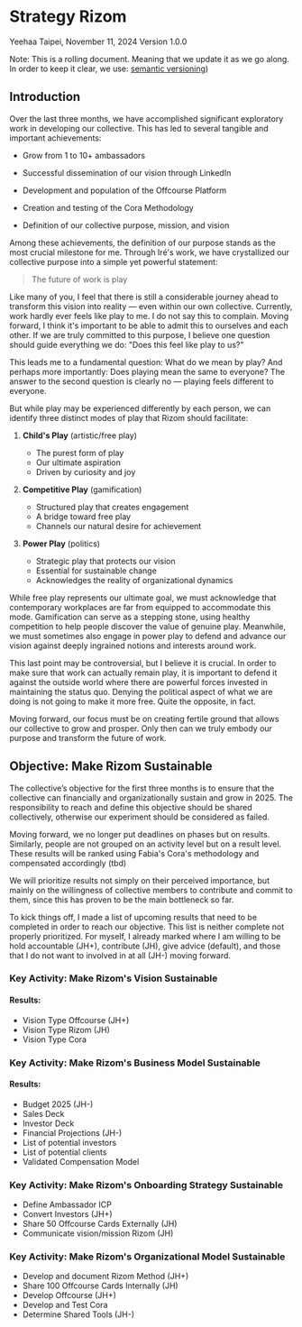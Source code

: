 # Strategy Rizom

Yeehaa
Taipei, November 11, 2024
Version 1.0.0 

Note: This is a rolling document. Meaning that we update it as we go along. In order to keep it clear, we use: [semantic versioning](https://semver.org/))

## Introduction

Over the last three months, we have accomplished significant exploratory work in developing our collective. This has led to several tangible and important achievements:

- Grow from 1 to 10+ ambassadors

- Successful dissemination of our vision through LinkedIn

- Development and population of the Offcourse Platform

- Creation and testing of the Cora Methodology

- Definition of our collective purpose, mission, and vision

Among these achievements, the definition of our purpose stands as the most crucial milestone for me. Through Iré's work, we have crystallized our collective purpose into a simple yet powerful statement:

> The future of work is play

Like many of you, I feel that there is still a considerable journey ahead to transform this vision into reality — even within our own collective. Currently, work hardly ever feels like play to me. I do not say this to complain. Moving forward, I think it's important to be able to admit this to ourselves and each other. If we are truly committed to this purpose, I believe one question should guide everything we do: "Does this feel like play to us?"

This leads me to a fundamental question: What do we mean by play? And perhaps more importantly: Does playing mean the same to everyone? The answer to the second question is clearly no — playing feels different to everyone. 

But while play may be experienced differently by each person, we can identify three distinct modes of play that Rizom should facilitate:

1. **Child's Play** (artistic/free play)
   - The purest form of play
   - Our ultimate aspiration
   - Driven by curiosity and joy

2. **Competitive Play** (gamification)
   - Structured play that creates engagement
   - A bridge toward free play
   - Channels our natural desire for achievement

3. **Power Play** (politics)
   - Strategic play that protects our vision
   - Essential for sustainable change
   - Acknowledges the reality of organizational dynamics

While free play represents our ultimate goal, we must acknowledge that contemporary workplaces are far from equipped to accommodate this mode. Gamification can serve as a stepping stone, using healthy competition to help people discover the value of genuine play. Meanwhile, we must sometimes also engage in power play to defend and advance our vision against deeply ingrained notions and interests around work.

This last point may be controversial, but I believe it is crucial. In order to make sure that work can actually remain play, it is important to defend it against the outside world where there are powerful forces invested in maintaining the status quo. Denying the political aspect of what we are doing is not going to make it more free. Quite the opposite, in fact.

Moving forward, our focus must be on creating fertile ground that allows our collective to grow and prosper. Only then can we truly embody our purpose and transform the future of work.


## Objective: Make Rizom Sustainable

The collective’s objective for the first three months is to ensure that the collective can financially and organizationally sustain and grow in 2025. The responsibility to reach and define this objective should be shared collectively, otherwise our experiment should be considered as failed.

Moving forward, we no longer put deadlines on phases but on results. Similarly, people are not grouped on an activity level but on a result level. These results will be ranked using Fabia's Cora's methodology and compensated accordingly (tbd)

We will prioritize results not simply on their perceived importance, but mainly on the willingness of collective members to contribute and commit to them, since this has proven to be the main bottleneck so far.

To kick things off, I made a list of upcoming results that need to be completed in order to reach our objective. This list is neither complete not properly prioritized. For myself, I already marked where I am willing to be hold accountable (JH+), contribute (JH), give advice (default), and those that I do not want to involved in at all (JH-) moving forward.


### Key Activity: Make Rizom's Vision Sustainable

#### Results:

+ Vision Type Offcourse (JH+)
+ Vision Type Rizom (JH)
+ Vision Type Cora 


### Key Activity: Make Rizom's Business Model Sustainable

#### Results:

+ Budget 2025 (JH-)
+ Sales Deck 
+ Investor Deck 
+ Financial Projections (JH-)
+ List of potential investors 
+ List of potential clients 
+ Validated Compensation Model 


### Key Activity: Make Rizom's Onboarding Strategy Sustainable

+ Define Ambassador ICP 
+ Convert Investors (JH+)
+ Share 50 Offcourse Cards Externally (JH)
+ Communicate vision/mission Rizom (JH)


### Key Activity: Make Rizom's Organizational Model Sustainable

+ Develop and document Rizom Method (JH+)
+ Share 100 Offcourse Cards Internally (JH)
+ Develop Offcourse (JH+)
+ Develop and Test Cora 
+ Determine Shared Tools (JH-)
